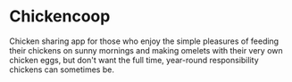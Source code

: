 # Chickencoop
Chicken sharing app for those who enjoy the simple pleasures of feeding their chickens on sunny mornings and making omelets with their very own chicken eggs, but don't want the full time, year-round responsibility chickens can sometimes be.
